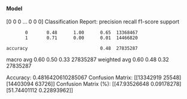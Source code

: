 #### Model
[0 0 0 ... 0 0 0]
Classification Report:
              precision    recall  f1-score   support

           0       0.48      1.00      0.65  13368467
           1       0.71      0.00      0.01  14466820

    accuracy                           0.48  27835287
   macro avg       0.60      0.50      0.33  27835287
weighted avg       0.60      0.48      0.32  27835287

Accuracy: 0.4816420610285067
Confusion Matrix:
[[13342919    25548]
 [14403094    63726]]
Confusion Matrix (%):
[[47.93526648  0.09178278]
 [51.74401112  0.22893962]]
